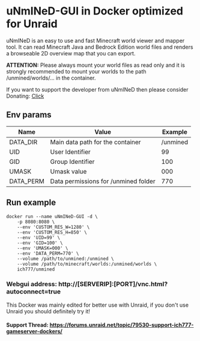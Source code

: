 # uNmINeD-GUI in Docker optimized for Unraid
uNmINeD is an easy to use and fast Minecraft world viewer and mapper tool. It can read Minecraft Java and Bedrock Edition world files and renders a browseable 2D overview map that you can export.

**ATTENTION:** Please always mount your world files as read only and it is strongly recommended to mount your worlds to the path /unmined/worlds/... in the container.

If you want to support the developer from uNmINeD then please consider Donating: [Click](https://www.patreon.com/bePatron?u=543858&redirect_uri=https%3A%2F%2Fgithub.com%2Fich777%2Fdocker-unmined)

## Env params
| Name | Value | Example |
| --- | --- | --- |
| DATA_DIR | Main data path for the container | /unmined |
| UID | User Identifier | 99 |
| GID | Group Identifier | 100 |
| UMASK | Umask value | 000 |
| DATA_PERM | Data permissions for /unmined folder | 770 |

## Run example
```
docker run --name uNmINeD-GUI -d \
	-p 8080:8080 \
	--env 'CUSTOM_RES_W=1280' \
	--env 'CUSTOM_RES_H=850' \
	--env 'UID=99' \
	--env 'GID=100' \
	--env 'UMASK=000' \
	--env 'DATA_PERM=770' \
	--volume /path/to/unmined:/unmined \
	--volume /path/to/minecraft/worlds:/unmined/worlds \
	ich777/unmined
```
### Webgui address: http://[SERVERIP]:[PORT]/vnc.html?autoconnect=true

This Docker was mainly edited for better use with Unraid, if you don't use Unraid you should definitely try it!

#### Support Thread: https://forums.unraid.net/topic/79530-support-ich777-gameserver-dockers/
